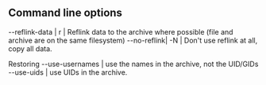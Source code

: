 

## Command line options


--reflink-data | r | Reflink data to the archive where possible (file and archive are on the same filesystem)
--no-reflink| -N | Don't use reflink at all, copy all data.


Restoring
--use-usernames | use the names in the archive, not the UID/GIDs
--use-uids | use UIDs in the archive.
